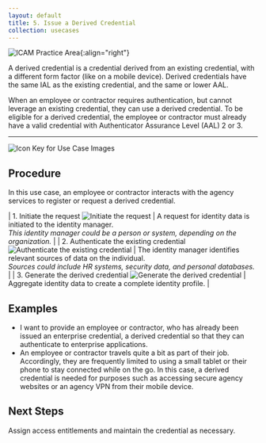 ```yaml
---
layout: default
title: 5. Issue a Derived Credential
collection: usecases
---
```


![ICAM Practice Area]({{site.baseurl}}/img/usecases/Credential-Maintenance.png){:align="right"}

A derived credential is a credential derived from an existing credential, with a different form factor (like on a mobile device). Derived credentials have the same IAL as the existing credential, and the same or lower AAL.

When an employee or contractor requires authentication, but cannot leverage an existing credential, they can use a derived credential. To be eligible for a derived credential, the employee or contractor must already have a valid credential with Authenticator Assurance Level (AAL) 2 or 3.

---

![Icon Key for Use Case Images]({{site.baseurl}}/img/usecases/5-IconKey.png)

## Procedure

In this use case, an employee or contractor interacts with the agency services to register or request a derived credential. 

| 1. Initiate the request ![Initiate the request]({{site.baseurl}}/img/usecases/5-1.png)  | A request for identity data is initiated to the identity manager. <br/><em> This identity manager could be a person or system, depending on the organization.</em>  |
| 2. Authenticate the existing credential ![Authenticate the existing credential]({{site.baseurl}}/img/usecases/5-2.png)  | The identity manager identifies relevant sources of data on the individual. <br/><em> Sources could include HR systems, security data, and personal databases.</em>  |
| 3. Generate the derived credential ![Generate the derived credential]({{site.baseurl}}/img/usecases/5-3.png)  | Aggregate identity data to create a complete identity profile.  |

## Examples

- I want to provide an employee or contractor, who has already been issued an enterprise credential, a derived credential so that they can authenticate to enterprise applications.
- An employee or contractor travels quite a bit as part of their job.  Accordingly, they are frequently limited to using a small tablet or their phone to stay connected while on the go. In this case, a derived credential is needed for purposes such as accessing secure agency websites or an agency VPN from their mobile device.

## Next Steps

Assign access entitlements and maintain the credential as necessary.
